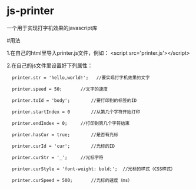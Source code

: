 # js-printer
一个用于实现打字机效果的javascript库

#用法

1.在自己的html里导入printer.js文件，例如：      \<script src='printer.js'\>\<\/script\>

2.在自己的js文件里设置好下列属性：

      printer.str = 'hello,world!';   //要实现打字机效果的文字

      printer.speed = 50;		//文字的速度

      printer.toId = 'body';		//要打印到的标签的ID

      printer.startIndex = 0		//从第几个字符开始打印

      printer.endIndex = 0;		//打印到第几个字符结束

      printer.hasCur = true;		//是否有光标

      printer.curId = 'cur';		//光标的ID

      printer.curStr = '_';		//光标字符

      printer.curStyle = 'font-weight: bold;';	//光标的样式（CSS样式）

      printer.curSpeed = 500;		//光标的速度（ms）
